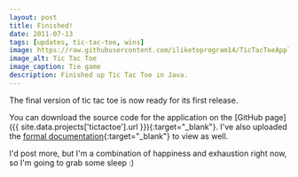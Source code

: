 ```yaml
---
layout: post
title: Finished!
date: 2011-07-13
tags: [updates, tic-tac-toe, wins]
image: https://raw.githubusercontent.com/iliketoprogram14/TicTacToeApplication/master/assets/tiegame.png
image_alt: Tic Tac Toe
image_caption: Tie game
description: Finished up Tic Tac Toe in Java.
---
```


The final version of tic tac toe is now ready for its first release.

You can download the source code for the application on the [GitHub page]({{ site.data.projects['tictactoe'].url }}){:target="_blank"}.  I've also uploaded the [formal documentation](https://iliketoprogram14.github.io/TicTacToeApplication/){:target="_blank"} to view as well. 

I'd post more, but I'm a combination of happiness and exhaustion right now, so I'm going to grab some sleep :)